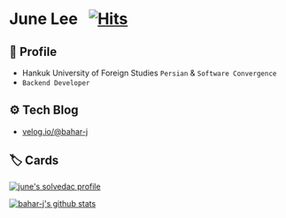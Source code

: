 # June Lee     &nbsp; [![Hits](https://hits.seeyoufarm.com/api/count/incr/badge.svg?url=https%3A%2F%2Fgithub.com%2Fbahar-j%2Fhit-counter&count_bg=%23E2C9E5&title_bg=%2357D5B9&icon=&icon_color=%23E7E7E7&title=hits&edge_flat=false)](https://hits.seeyoufarm.com)

## 🌱 Profile

* Hankuk University of Foreign Studies `Persian` & `Software Convergence`
* `Backend Developer`


## ⚙️ Tech Blog

* [velog.io/@bahar-j](https://velog.io/@bahar-j)


## 🏷️ Cards

[![june's solvedac profile](http://mazassumnida.wtf/api/v2/generate_badge?boj=joonie811)](https://solved.ac/profile/joonie811)

[![bahar-j's github stats](https://github-readme-stats.vercel.app/api?username=bahar-j&show_icons=true&hide_border=true)](https://github.com/bahar-j) 

<!--
**elrion018/elrion018** is a ✨ _special_ ✨ repository because its `README.md` (this file) appears on your GitHub profile.

Here are some ideas to get you started:

- 🔭 I’m currently working on ...
- 🌱 I’m currently learning ...
- 👯 I’m looking to collaborate on ...
- 🤔 I’m looking for help with ...
- 💬 Ask me about ...
- 📫 How to reach me: ...
- 😄 Pronouns: ...
- ⚡ Fun fact: ...
-->